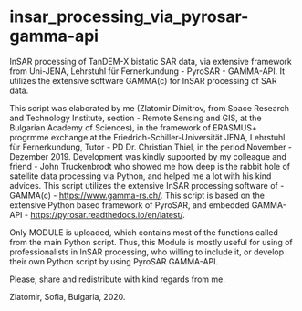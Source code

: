 # insar_processing_via_pyrosar-gamma-api
InSAR processing of TanDEM-X bistatic SAR data, via extensive framework from Uni-JENA, Lehrstuhl für Fernerkundung - PyroSAR - GAMMA-API. It utilizes the extensive software GAMMA(c) for InSAR processing of SAR data.

This script was elaborated by me (Zlatomir Dimitrov, from Space Research and Technology Institute, section - Remote Sensing and GIS, at the Bulgarian Academy of Sciences), in the framework of ERASMUS+ progrmme exchange at the Friedrich-Schiller-Universität JENA, Lehrstuhl für Fernerkundung, Tutor - PD Dr. Christian Thiel, in the period November - Dezember 2019. Development was kindly supported by my colleague and friend - John Truckenbrodt who showed me how deep is the rabbit hole of satellite data processing via Python, and helped me a lot with his kind advices. 
This script utilizes the extensive InSAR processing software of - GAMMA(c) - https://www.gamma-rs.ch/.
This script is based on the extensive Python based framework of PyroSAR, and embedded GAMMA-API - https://pyrosar.readthedocs.io/en/latest/.

Only MODULE is uploaded, which contains most of the functions called from the main Python script. Thus, this Module is mostly useful for using of professionalists in InSAR processing, who willing to include it, or develop their own Python script by using PyroSAR GAMMA-API.

Please, share and redistribute with kind regards from me.

Zlatomir, Sofia, Bulgaria, 2020.
